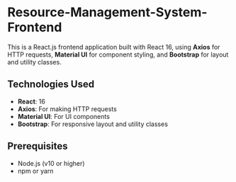 # Resource-Management-System-Frontend

This is a React.js frontend application built with React 16, using **Axios** for HTTP requests, **Material UI** for component styling, and **Bootstrap** for layout and utility classes.

## Technologies Used

- **React**: 16
- **Axios**: For making HTTP requests  
- **Material UI**: For UI components  
- **Bootstrap**: For responsive layout and utility classes  

## Prerequisites

- Node.js (v10 or higher)
- npm or yarn


